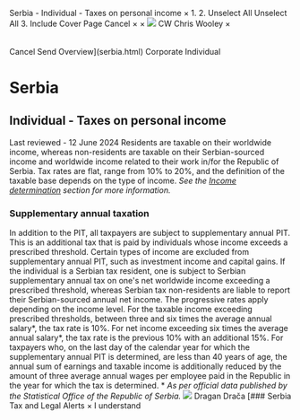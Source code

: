 Serbia - Individual - Taxes on personal income
×
1.
2.
Unselect All
Unselect All
3.
Include Cover Page
Cancel
×
×
![](-/media/world-wide-tax-summaries/attachments/global---chris-wooley.ashx%3Frev=ac5e5f3223b34096b1afc2a6009c7320&revision=ac5e5f32-23b3-4096-b1af-c2a6009c7320&hash=859B7ADC84DC2CBEC9760E9E6EE7DE6D0A8BFCDF)
CW
Chris Wooley
×
######
Cancel
Send
Overview](serbia.html)
Corporate
Individual
# Serbia
## Individual - Taxes on personal income
Last reviewed - 12 June 2024
Residents are taxable on their worldwide income, whereas non-residents are taxable on their Serbian-sourced income and worldwide income related to their work in/for the Republic of Serbia.
Tax rates are flat, range from 10% to 20%, and the definition of the taxable base depends on the type of income. *See* *the [Income determination](serbia/individual/income-determination.html) section* *for more information.*
### Supplementary annual taxation
In addition to the PIT, all taxpayers are subject to supplementary annual PIT. This is an additional tax that is paid by individuals whose income exceeds a prescribed threshold. Certain types of income are excluded from supplementary annual PIT, such as investment income and capital gains.
If the individual is a Serbian tax resident, one is subject to Serbian supplementary annual tax on one's net worldwide income exceeding a prescribed threshold, whereas Serbian tax non-residents are liable to report their Serbian-sourced annual net income.
The progressive rates apply depending on the income level. For the taxable income exceeding prescribed thresholds, between three and six times the average annual salary\*, the tax rate is 10%. For net income exceeding six times the average annual salary\*, the tax rate is the previous 10% with an additional 15%. For taxpayers who, on the last day of the calendar year for which the supplementary annual PIT is determined, are less than 40 years of age, the annual sum of earnings and taxable income is additionally reduced by the amount of three average annual wages per employee paid in the Republic in the year for which the tax is determined.
\* *As per official data published by the Statistical Office of the Republic of Serbia.*
![](-/media/world-wide-tax-summaries/20220420105100946.ashx%3Frev=cd19ac2a98b5485bb717dc822760b6b7&revision=cd19ac2a-98b5-485b-b717-dc822760b6b7&hash=55D6B4E058A8A6D0771E4AB5D17DC7B7B2EFEFDB)
Dragan Drača
[### Serbia Tax and Legal Alerts
×
I understand
